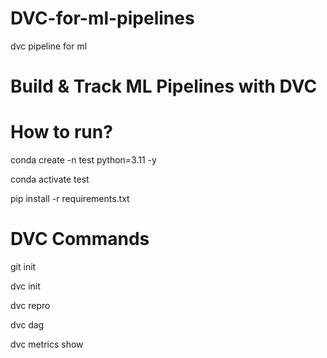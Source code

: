 # DVC-for-ml-pipelines
dvc pipeline for ml


# Build & Track ML Pipelines with DVC

# How to run?

conda create -n test python=3.11 -y

conda activate test

pip install -r requirements.txt

# DVC Commands

git init

dvc init

dvc repro

dvc dag

dvc metrics show
